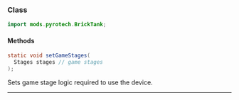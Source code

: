 
### Class

```java
import mods.pyrotech.BrickTank;
```

#### Methods

```java
static void setGameStages(
  Stages stages // game stages
);
```

Sets game stage logic required to use the device.

---

